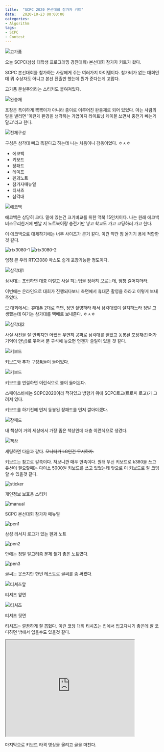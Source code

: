 ```yaml
---
title:  "SCPC 2020 본선대회 참가자 키트"
date:   2020-10-23 00:00:00
categories:
- Algorithm
tags:
- SCPC
- Contest
---
```


![고가품](https://i.imgur.com/1jltJlk.jpg)

오늘 SCPC(삼성 대학생 프로그래밍 경진대회) 본선대회 참가자 키트가 왔다.

SCPC 본선대회를 참가하는 사람에게 주는 여러가지 아이템이다. 참가비가 없는 대회인데 뭐 수상자도 아니고 본선 진출만 했는데 뭔가 준다는게 고맙다.

고가품 분실주의라는 스티커도 붙여져있다.

![완충재](https://i.imgur.com/AKDocyC.jpg)

포장은 특이하게 뽁뽁이가 아니라 종이로 이루어진 완충재로 되어 있었다. 아는 사람의 말을 빌리면 '이런게 환경을 생각하는 기업이지 라이트닝 케이블 쓰면서 충전기 빼는거말고'라고 한다.

![전체구성](https://i.imgur.com/fAfuJLf.jpg)

구성은 삼각대 빼고 똑같다고 하는데 나는 처음이니 감동이었다. ㅎㅅㅎ

- 에코백
- 키보드
- 장패드
- 테이프
- 펜과노트
- 참가자매뉴얼
- 티셔츠
- 삼각대

![에코백](https://i.imgur.com/7NOVq7s.jpg)

에코백은 상당히 크다. 밑에 있는건 크기비교를 위한 맥북 15인치이다. 나는 원래 에코백 비스무리한거에 맨날 저 노트북이랑 충전기만 넣고 학교도 가고 코딩하러 가고 한다.

이 에코백으로 대체하기에는 너무 사이즈가 큰거 같다. 이건 약간 짐 옮기기 용에 적합한 것 같다.

![rtx3080-1](https://i.imgur.com/1DyTywk.jpg)
![rtx3080-2](https://i.imgur.com/qqiVsin.jpg)

엄청 큰 우리 RTX3080 박스도 쉽게 포장가능한 정도이다.

![삼각대1](https://i.imgur.com/RKgT81a.jpg)

삼각대는 조립하면 대충 이렇고 사실 펴는법을 정확히 모르는데, 엄청 길어지더라.

이번에는 온라인으로 대회가 진행되다보니 측면에서 휴대폰 촬영을 하라고 이렇게 보내주었다.

모 대회에서는 휴대폰 2대로 측면, 정면 촬영하라 해서 삼각대없이 설치하느라 정말 고생했는데 여기는 삼가대를 택배로 보내준다. ㅎㅅㅎ

![삼각대2](https://i.imgur.com/lDiyNKt.jpg)

사실 사진을 잘 인찍지만 어쨌든 우연히 공짜로 삼각대를 얻었고 동봉된 포장재(단어가 기억이 안남)로 묶어서 문 구석에 놓으면 언젠가 쓸일이 있을 것 같다.

![키보드](https://i.imgur.com/u9prfdp.jpg)

키보드와 추가 구성품들이 들어있다.

![키보드](https://i.imgur.com/NEQxMYA.gif)

키보드를 연결하면 이런식으로 불이 들어온다.

스페이스바에는 SCPC2020이라 적혀있고 방향키 위에 SCPC로고(트로피 로고)가 그려져 있다.

키보드를 하기전에 먼저 동봉된 장패드를 먼저 깔아야겠다.

![장패드](https://i.imgur.com/LHgvXK2.jpg)

내 책상이 거의 세상에서 가장 좁은 책상인데 대충 이런식으로 생겼다.

![책상](https://i.imgur.com/XkRPy9h.jpg)

세팅하면 다음과 같다. ~~모니터가 LG인건 무시하자.~~

키보드는 참고로 갈축이다. 쳐보니깐 매우 만족이다. 원래 무선 키보드로 k380을 쓰고 유선이 필요할때는 다이소 5000원 키보드를 쓰고 있었는데 앞으로 이 키보드로 잘 코딩할 수 있을것 같다.

![sticker](https://i.imgur.com/oMBdXZ9.jpg)

개인정보 보호용 스티커

![manual](https://i.imgur.com/slcv3Tm.jpg)

SCPC 본선대회 참가자 매뉴얼

![pen1](https://i.imgur.com/hjSrWKY.jpg)

삼성 리서치 로고가 있는 펜과 노트

![pen2](https://i.imgur.com/ifxChkw.jpg)

안에는 정말 알고리즘 문제 풀기 좋은 노트였다.

![pen3](https://i.imgur.com/VXbJbU4.jpg)

글씨는 못쓰지만 한번 테스트로 글씨를 좀 써봤다.

![티셔츠앞](https://i.imgur.com/gpbXQGp.jpg)

티셔츠 앞면

![티셔츠](https://i.imgur.com/Lc77wQT.jpg)

티셔츠 뒷면

티셔츠는 깔끔하게 잘 뽑혔다. 이런 코딩 대회 티셔츠는 집에서 입고다니기 좋은데 잘 코디하면 밖에서 입을수도 있을것 같다.

<iframe width="420" height="315"
src="https://www.youtube.com/embed/u2Fi93PT7_s">
</iframe>

마지막으로 키보드 타격 영상을 올리고 글을 마친다.
